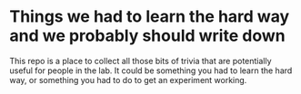 Things we had to learn the hard way and we probably should write down
=======================
This repo is a place to collect all those bits of trivia that are potentially useful for people in the lab. It could be something you had to learn the hard way, or something you had to do to get an experiment working. 
